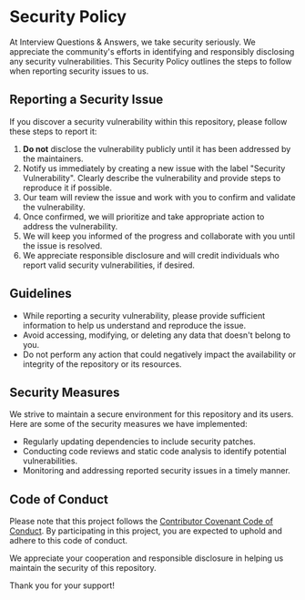 # Security Policy

At Interview Questions & Answers, we take security seriously. We appreciate the community's efforts in identifying and responsibly disclosing any security vulnerabilities. This Security Policy outlines the steps to follow when reporting security issues to us.

## Reporting a Security Issue

If you discover a security vulnerability within this repository, please follow these steps to report it:

1. **Do not** disclose the vulnerability publicly until it has been addressed by the maintainers.
2. Notify us immediately by creating a new issue with the label "Security Vulnerability". Clearly describe the vulnerability and provide steps to reproduce it if possible.
3. Our team will review the issue and work with you to confirm and validate the vulnerability.
4. Once confirmed, we will prioritize and take appropriate action to address the vulnerability.
5. We will keep you informed of the progress and collaborate with you until the issue is resolved.
6. We appreciate responsible disclosure and will credit individuals who report valid security vulnerabilities, if desired.

## Guidelines

- While reporting a security vulnerability, please provide sufficient information to help us understand and reproduce the issue.
- Avoid accessing, modifying, or deleting any data that doesn't belong to you.
- Do not perform any action that could negatively impact the availability or integrity of the repository or its resources.

## Security Measures

We strive to maintain a secure environment for this repository and its users. Here are some of the security measures we have implemented:

- Regularly updating dependencies to include security patches.
- Conducting code reviews and static code analysis to identify potential vulnerabilities.
- Monitoring and addressing reported security issues in a timely manner.

## Code of Conduct

Please note that this project follows the [Contributor Covenant Code of Conduct](CODE_OF_CONDUCT.md). By participating in this project, you are expected to uphold and adhere to this code of conduct.

We appreciate your cooperation and responsible disclosure in helping us maintain the security of this repository.

Thank you for your support!

